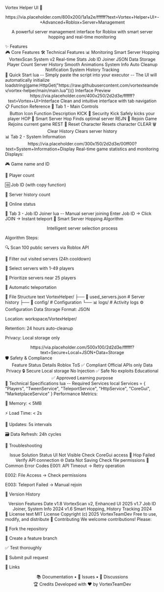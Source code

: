Vortex Helper UI 🚀
<div align="center">
https://via.placeholder.com/800x200/1a1a2e/ffffff?text=Vortex+Helper+UI+-+Advanced+Roblox+Server+Management

A powerful server management interface for Roblox with smart server hopping and real-time monitoring

</div>
✨ Features
<div align="center">
🎮 Core Features	🛠️ Technical Features	📊 Monitoring
Smart Server Hopping	VortexScan System v2	Real-time Stats
Job ID Joiner	JSON Data Storage	Player Count
Server History	Smooth Animations	System Info
Auto Cleanup	Notification System	History Tracking
</div>
🚀 Quick Start
lua
-- Simply paste the script into your executor
-- The UI will automatically initialize
loadstring(game:HttpGet("https://raw.githubusercontent.com/vortexteamdev/vortex-helper/main/main.lua"))()
Interface Preview
<div align="center">
https://via.placeholder.com/400x250/2d2d3e/ffffff?text=Vortex+UI+Interface
Clean and intuitive interface with tab navigation

</div>
📋 Function Reference
🎯 Tab 1 - Main Controls
<div align="center">
Button	Icon	Function	Description
KICK	🚪	Security Kick	Safely kicks your player
HOP	🔄	Smart Server Hop	Finds optimal server
REJN	🔁	Rejoin Game	Rejoins current game
REST	🔄	Reset Character	Resets character
CLEAR	🗑️	Clear History	Clears server history
</div>
📊 Tab 2 - System Information
<div align="center">
https://via.placeholder.com/300x150/2d2d3e/00ff00?text=System+Information+Display
Real-time game statistics and monitoring

</div>
Displays:

🎮 Game name and ID

👥 Player count

🆔 Job ID (with copy function)

💾 Server history count

📡 Online status

🔗 Tab 3 - Job ID Joiner
lua
-- Manual server joining
Enter Job ID → Click JOIN → Instant teleport
🎯 Smart Server Hopping Algorithm
<div align="center">





Intelligent server selection process

</div>
Algorithm Steps:

🔍 Scan 100 public servers via Roblox API

🚫 Filter out visited servers (24h cooldown)

👥 Select servers with 1-49 players

🎯 Prioritize servers near 25 players

🚀 Automatic teleportation

📁 File Structure
text
VortexHelper/
├── 📄 used_servers.json    # Server history
├── 🔧 config/              # Configuration
└── 📊 logs/               # Activity logs
⚙️ Configuration
Data Storage
Format: JSON

Location: workspace/VortexHelper/

Retention: 24 hours auto-cleanup

Privacy: Local storage only

<div align="center">
https://via.placeholder.com/500x100/2d2d3e/ffffff?text=Secure+Local+JSON+Data+Storage

</div>
🛡️ Safety & Compliance
<div align="center">
Feature	Status	Details
Roblox ToS	✅ Compliant	Official APIs only
Data Privacy	🔒 Secure	Local storage
No Injection	✅ Safe	No exploits
Educational	✅ Approved	Learning purpose
</div>
🔧 Technical Specifications
lua
-- Required Services
local Services = {
    "Players",
    "TweenService", 
    "TeleportService",
    "HttpService",
    "CoreGui",
    "MarketplaceService"
}
Performance Metrics:

🧠 Memory: < 5MB

⚡ Load Time: < 2s

🔄 Updates: 5s intervals

🗃️ Data Refresh: 24h cycles

🐛 Troubleshooting
<div align="center">
Issue	Solution	Status
UI Not Visible	Check CoreGui access	🔧
Hop Failed	Verify API connection	🌐
Data Not Saving	Check file permissions	💾
</div>
Common Error Codes
E001: API Timeout → Retry operation

E002: File Access → Check permissions

E003: Teleport Failed → Manual rejoin

📝 Version History
<div align="center">
Version	Features	Date
v1.8	VortexScan v2, Enhanced UI	2025
v1.7	Job ID Joiner, System Info	2024
v1.6	Smart Hopping, History Tracking	2024
</div>
📄 License
text
MIT License
Copyright (c) 2025 VortexTeamDev
Free to use, modify, and distribute
🤝 Contributing
We welcome contributions! Please:

🍴 Fork the repository

🌿 Create a feature branch

✅ Test thoroughly

🔄 Submit pull request

🔗 Links
<div align="center">
📚 Documentation •
🐛 Issues •
💬 Discussions

</div>
<div align="center">
🏆 Credits
Developed with ❤️ by VortexTeamDev
